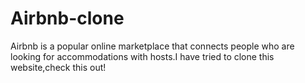 # Airbnb-clone
Airbnb is a popular online marketplace that connects people who are looking for accommodations with hosts.I have tried to clone this website,check this out!

